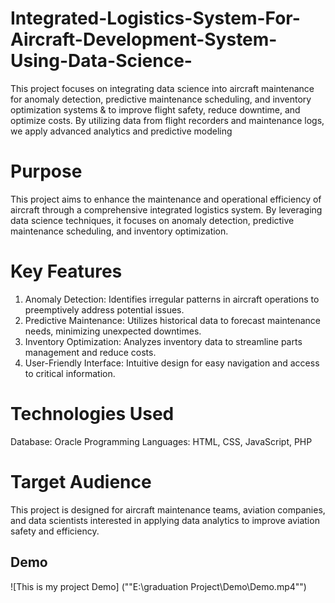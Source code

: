 # Integrated-Logistics-System-For-Aircraft-Development-System-Using-Data-Science-
This project focuses on integrating data science into aircraft maintenance for  anomaly detection, predictive maintenance scheduling, and inventory optimization systems &amp; to improve flight safety, reduce downtime, and optimize costs. By utilizing data from flight recorders and maintenance logs, we apply advanced analytics and predictive modeling 

# Purpose
This project aims to enhance the maintenance and operational efficiency of aircraft through a comprehensive integrated logistics system. By leveraging data science techniques, it focuses on anomaly detection, predictive maintenance scheduling, and inventory optimization.

# Key Features 
1. Anomaly Detection: Identifies irregular patterns in aircraft operations to preemptively address potential issues.
2. Predictive Maintenance: Utilizes historical data to forecast maintenance needs, minimizing unexpected downtimes.
3. Inventory Optimization: Analyzes inventory data to streamline parts management and reduce costs.
4. User-Friendly Interface: Intuitive design for easy navigation and access to critical information.

# Technologies Used
Database: Oracle
Programming Languages: HTML, CSS, JavaScript, PHP

# Target Audience
This project is designed for aircraft maintenance teams, aviation companies, and data scientists interested in applying data analytics to improve aviation safety and efficiency.


## Demo
![This is my project Demo] (""E:\graduation Project\Demo\Demo.mp4"")